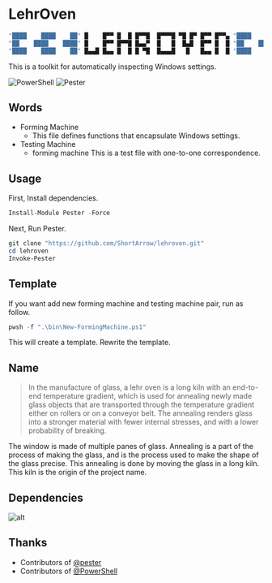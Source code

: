 # LehrOven

```bash
"████    ████    ██" █    █▀▀ █  █ █▀▀█  █▀▀▀█ ▀█ █▀ █▀▀ █▀▀▄ "████    ████    ██"
"██    ████    ████" █    █▀▀ █▀▀█ █▄▄▀  █   █  █▄█  █▀▀ █  █ "██    ████    ████"
"████    ████    ██" █▄▄█ █▄▄ █  █ █ ▀█  █▄▄▄█   █   █▄▄ █  █ "████    ████    ██"
```

This is a toolkit for automatically inspecting Windows settings.

![PowerShell](https://img.shields.io/github/v/release/Powershell/Powershell?label=PowerShell) ![Pester](https://img.shields.io/github/v/release/pester/Pester?label=Pester)

## Words

- Forming Machine
  - This file defines functions that encapsulate Windows settings.
- Testing Machine
  - forming machine This is a test file with one-to-one correspondence.

## Usage

First, Install dependencies.

```powershell
Install-Module Pester -Force
```

Next, Run Pester.

```powershell
git clone "https://github.com/ShortArrow/lehroven.git"
cd lehroven
Invoke-Pester
```

## Template

If you want add new forming machine and testing machine pair, run as follow.

```powershell
pwsh -f ".\bin\New-FormingMachine.ps1"
```

This will create a template. Rewrite the template.

## Name

>In the manufacture of glass, a lehr oven is a long kiln with an end-to-end temperature gradient, which is used for annealing newly made glass objects that are transported through the temperature gradient either on rollers or on a conveyor belt. The annealing renders glass into a stronger material with fewer internal stresses, and with a lower probability of breaking.

The window is made of multiple panes of glass. Annealing is a part of the process of making the glass, and is the process used to make the shape of the glass precise. This annealing is done by moving the glass in a long kiln. This kiln is the origin of the project name.

## Dependencies

![alt](https://img.shields.io/github/v/release/Powershell/Powershell?label=PowerShell)

## Thanks

- Contributors of [@pester](https://github.com/pester)
- Contributors of [@PowerShell](https://github.com/PowerShell)
